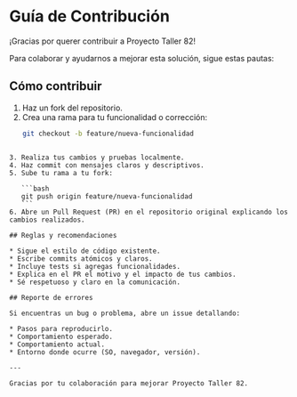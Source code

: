 # Guía de Contribución

¡Gracias por querer contribuir a Proyecto Taller 82!

Para colaborar y ayudarnos a mejorar esta solución, sigue estas pautas:

## Cómo contribuir

1. Haz un fork del repositorio.
2. Crea una rama para tu funcionalidad o corrección:
   ```bash
   git checkout -b feature/nueva-funcionalidad
````

3. Realiza tus cambios y pruebas localmente.
4. Haz commit con mensajes claros y descriptivos.
5. Sube tu rama a tu fork:

   ```bash
   git push origin feature/nueva-funcionalidad
   ```
6. Abre un Pull Request (PR) en el repositorio original explicando los cambios realizados.

## Reglas y recomendaciones

* Sigue el estilo de código existente.
* Escribe commits atómicos y claros.
* Incluye tests si agregas funcionalidades.
* Explica en el PR el motivo y el impacto de tus cambios.
* Sé respetuoso y claro en la comunicación.

## Reporte de errores

Si encuentras un bug o problema, abre un issue detallando:

* Pasos para reproducirlo.
* Comportamiento esperado.
* Comportamiento actual.
* Entorno donde ocurre (SO, navegador, versión).

---

Gracias por tu colaboración para mejorar Proyecto Taller 82.